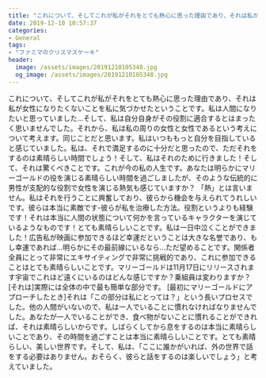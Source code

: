 ```yaml
---
title: "これについて、そしてこれが私がそれをとても熱心に思った理由であり、それは私が女性になりたくないことを私に気づかせたということです。"
date: 2019-12-10 10:57:37
categories:
- General
tags:
- "ファミマのクリスマスケーキ"
header:
  image: /assets/images/20191210105348.jpg
  og_image: /assets/images/20191210105348.jpg
---
```


これについて、そしてこれが私がそれをとても熱心に思った理由であり、それは私が女性になりたくないことを私に気づかせたということです。私は人間になりたいと思っていました...そして、私は自分自身がその役割に適合するとはまったく思いませんでした。それから、私は私の周りの女性と女性であるという考えについて考えます。同じことだと思います。私はいつももっと自分を目指していると感じていました。私は、それで満足するのに十分だと思ったので、ただそれをするのは素晴らしい時間でしょう！そして、私はそれのために行きました！そして、それは驚くべきことです。これが今の私の人生です。あなたは明らかにマリーゴールドの役を演じる素晴らしい時間を過ごしましたが、そのような伝統的に男性が支配的な役割で女性を演じる熱気も感じていますか？ 「熱」とは言いません。私はそれを行うことに興奮しており、彼らから機会を与えられてうれしいです。彼らは本当に素敵です-彼らが私を治療した方法。役割というよりも経験です！それは本当に人間の状態について何かを言っているキャラクターを演じているようなものです！とても素晴らしいことです。私は一日中泣くことができました！広告私が映画に参加できるほど幸運だということは大きな名誉であり、もし幸運であれば…明らかにその最前線にいるなら…ただ望めることです。関係者全員にとって非常にエキサイティングで非常に挑戦的であり、これに参加できることはとても素晴らしいことです。マリーゴールドは11月17日にリリースされます宇宙でこれほど遠くにいるのはどんな感じですか？乗組員は変わりますか？ [それは]実際には全体の中で最も簡単な部分です。 [最初にマリーゴールドにアプローチしたとき]それは「この部分は私にとっては？」という長いプロセスでした。他の人間がいないので、私は一人でいることに慣れなければなりませんでした。あなたが一人でいることができ、食べ物がないことに慣れることができれば、それは素晴らしいからです。しばらくしてから息をするのは本当に素晴らしいことであり、その時間を過ごすことは本当に素晴らしいことです。とても素晴らしい、美しい世界です。そして、私は、「ここに誰かがいれば、外の世界で話をする必要はありません。おそらく、彼らと話をするのは楽しいでしょう」と考えていました。
